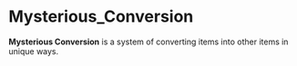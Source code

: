 # Mysterious_Conversion

**Mysterious Conversion** is a system of converting items into other items in unique ways.